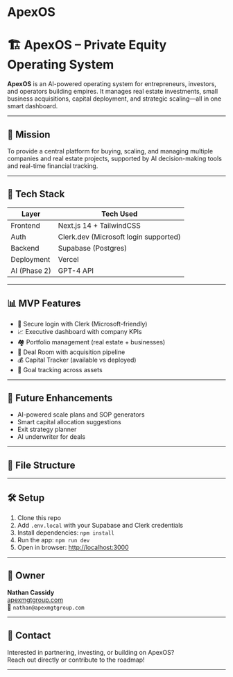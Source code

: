 # ApexOS
# 🏗️ ApexOS – Private Equity Operating System

**ApexOS** is an AI-powered operating system for entrepreneurs, investors, and operators building empires. It manages real estate investments, small business acquisitions, capital deployment, and strategic scaling—all in one smart dashboard.

---

## 🎯 Mission

To provide a central platform for buying, scaling, and managing multiple companies and real estate projects, supported by AI decision-making tools and real-time financial tracking.

---

## 🚀 Tech Stack

| Layer        | Tech Used                         |
|--------------|------------------------------------|
| Frontend     | Next.js 14 + TailwindCSS           |
| Auth         | Clerk.dev (Microsoft login supported) |
| Backend      | Supabase (Postgres)                |
| Deployment   | Vercel                             |
| AI (Phase 2) | GPT-4 API                           |

---

## 📊 MVP Features

- 🔐 Secure login with Clerk (Microsoft-friendly)
- 📈 Executive dashboard with company KPIs
- 🏘️ Portfolio management (real estate + businesses)
- 💼 Deal Room with acquisition pipeline
- 💰 Capital Tracker (available vs deployed)
- 🎯 Goal tracking across assets

---

## 🧠 Future Enhancements

- AI-powered scale plans and SOP generators  
- Smart capital allocation suggestions  
- Exit strategy planner  
- AI underwriter for deals  

---

## 📁 File Structure


---

## 🛠️ Setup

1. Clone this repo  
2. Add `.env.local` with your Supabase and Clerk credentials  
3. Install dependencies: `npm install`  
4. Run the app: `npm run dev`  
5. Open in browser: [http://localhost:3000](http://localhost:3000)

---

## 👤 Owner

**Nathan Cassidy**  
[apexmgtgroup.com](https://apexmgtgroup.com)  
📧 `nathan@apexmgtgroup.com`

---

## 🤝 Contact

Interested in partnering, investing, or building on ApexOS?  
Reach out directly or contribute to the roadmap!

---

